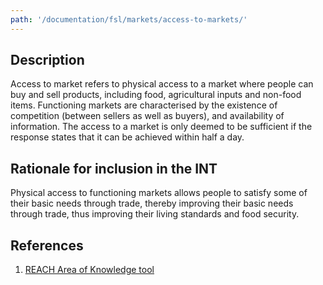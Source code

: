 ```yaml
---
path: '/documentation/fsl/markets/access-to-markets/'
---
```


## Description

Access to market refers to physical access to a market where people can buy and sell products, including food, agricultural inputs and non-food items. Functioning markets are characterised by the existence of competition (between sellers as well as buyers), and availability of information. The access to a market is only deemed to be sufficient if the response states that it can be achieved within half a day.

## Rationale for inclusion in the INT

Physical access to functioning markets allows people to satisfy some of their basic needs through trade, thereby improving their basic needs through trade, thus improving their living standards and food security.

## References

1. [REACH Area of Knowledge tool](https://www.impact-repository.org/document/reach/de16db5a/reach_ssd_terms_of_references_assessment_of_hard_to_reach_areas_2_november_2018.pdf)
